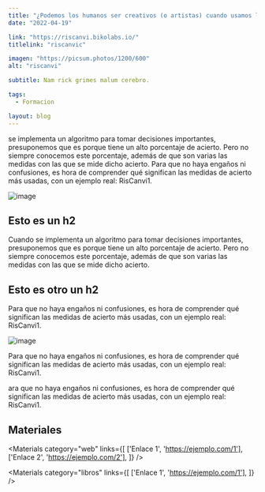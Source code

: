 ```yaml
---
title: "¿Podemos los humanos ser creativos (o artistas) cuando usamos la IA?"
date: "2022-04-19"

link: "https://riscanvi.bikolabs.io/"
titlelink: "riscanvic"

imagen: "https://picsum.photos/1200/600"
alt: "riscanvi"

subtitle: Nam rick grimes malum cerebro.

tags:
  - Formacion

layout: blog
---
```


<script>
  import Link from "$lib/components/Link/link.svelte";
  import ArrowLink from "$lib/icons/ArrowLink.svelte";
  import Image from "$lib/image/Image.svelte";
  import ImageRow from "$lib/layout/ImageRow/ImageRow.svelte";
  import Embed from "$lib/components/Embed/Embed.svelte";
  import Materials from "$lib/components/Materials/Materials.svelte";
  import Video from "$lib/components/Video/Video.svelte";
</script>

se implementa un algoritmo para tomar decisiones importantes, presuponemos que es porque tiene un alto porcentaje de acierto. Pero no siempre conocemos este porcentaje, además de que son varias las medidas con las que se mide dicho acierto.
Para que no haya engaños ni confusiones, es hora de comprender qué significan las medidas de acierto más usadas, con un ejemplo real: RisCanvi1.

<Image src="https://picsum.photos/600/600" alt="image" styles="my-5" caption='esto es un pie de foto en el top' captionposition="top" />

## Esto es un h2

Cuando se implementa un algoritmo para tomar decisiones importantes, presuponemos que es porque tiene un alto porcentaje de acierto. Pero no siempre conocemos este porcentaje, además de que son varias las medidas con las que se mide dicho acierto.

## Esto es otro un h2

Para que no haya engaños ni confusiones, es hora de comprender qué significan las medidas de acierto más usadas, con un ejemplo real: RisCanvi1.

<Image src="https://picsum.photos/1200/500" alt="image" styles="border" />

<!-- <Video srcmp4="https://bikolabs.biko2.com/assets/videos/colecciones/lucidreams.mp4" srcogg="https://bikolabs.biko2.com/assets/videos/colecciones/lucidreams.ogv" caption="Cielos creados por Lucid dreams y nuestro modelo de generación de cielos con Stylegan2
"> -->

Para que no haya engaños ni confusiones, es hora de comprender qué significan las medidas de acierto más usadas, con un ejemplo real: RisCanvi1.

ara que no haya engaños ni confusiones, es hora de comprender qué significan las medidas de acierto más usadas, con un ejemplo real: RisCanvi1.

<ImageRow src="https://picsum.photos/300/300" alt="image" lastsrc="https://picsum.photos/300/300" lastalt="image2" />

## Materiales

<Materials category="web" links={[
['Enlace 1', 'https://ejemplo.com/1'],
['Enlace 2', 'https://ejemplo.com/2'],
]}
/>

<Materials category="libros" links={[
['Enlace 1', 'https://ejemplo.com/1'],
]}
/>
